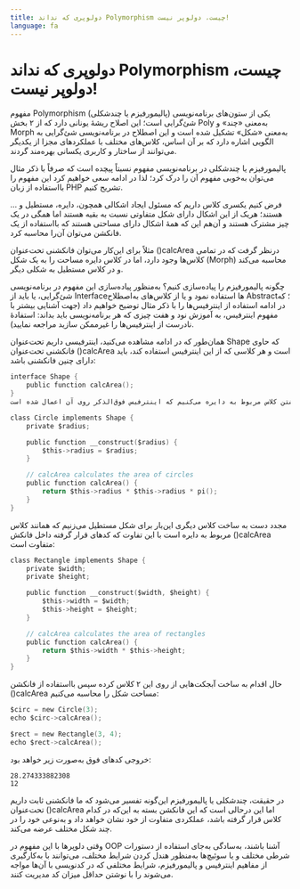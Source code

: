 ```yaml
---
title: دولوپری که نداند Polymorphism چیست، دولوپر نیست!
language: fa
---
```


# دولوپری که نداند Polymorphism چیست، دولوپر نیست!

مفهوم Polymorphism (پالیمورفیزم یا چندشکلی) یکی از ستون‌های برنامه‌نویسی شیٔ‌گرایی است؛ این اصلاح ریشهٔ یونانی دارد که از ۲ بخش Poly به‌معنی «چند» و Morph به‌معنی «شکل» تشکیل شده است و این اصطلاح در برنامه‌نویسی شیٔ‌گرایی به الگویی اشاره دارد که بر آن اساس، کلاس‌های مختلف با عملکردهای مجزا از یکدیگر می‌توانند از ساختار و کاربری یکسانی بهره‌مند گردند.

پالیمورفیزم یا چندشکلی در برنامه‌نویسی مفهوم نسبتاً پیچده است که صرفاً با ذکر مثال می‌توان به‌خوبی مفهوم آن را درک کرد؛ لذا در ادامه سعی خواهیم کرد این مفهوم را بااستفاده از زبان PHP تشریح کنیم.

فرض کنیم یکسری کلاس داریم که مسئول ایجاد اشکالی همچون، دایره، مستطیل و … هستند؛ هریک از این اشکال دارای شکل متفاوتی نسبت به بقیه هستند اما همگی در یک چیز مشترک هستند و آن‌هم این که همهٔ اشکال دارای مساحتی هستند که بااستفاده از یک فانکشن می‌توان آن‌را محاسبه کرد.

مثلاً برای این‌کار می‌توان فانکشنی تحت‌عنوان ()calcArea درنظر گرفت که در تمامی کلاس‌ها وجود دارد، اما در کلاس دایره مساحت را به یک شکل (Morph) محاسبه می‌کند و در کلاس مستطیل به شکلی دیگر.

چگونه پالیمورفیزم را پیاده‌سازی کنیم؟
به‌منظور پیاده‌سازی این مفهوم در برنامه‌نویسی شیٔ‌گرایی، یا باید از Interfaceها استفاده نمود و یا از کلاس‌های به‌اصطلاح Abstract؛ که در ادامه استفاده از اینترفیس‌ها را با ذکر مثال توضیح خواهیم داد (جهت آشنایی بیشتر با مفهوم اینترفیس، به آموزش نود و هفت چیزی که هر برنامه‌نویسی باید بداند: استفادهٔ نادرست از اینترفیس‌ها را غیرممکن سازید مراجعه نمایید).

همان‌طور که در ادامه مشاهده می‌کنید، اینترفیسی داریم تحت‌عنوان Shape که حاوی فانکشنی تحت‌عنوان ()calcArea است و هر کلاسی که از این اینترفیس استفاده کند، باید دارای چنین فانکشنی باشد:
``` C
interface Shape {
    public function calcArea();
}
حال اقدام به نوشتن کلاس مربوط به دایره می‌کنیم که اینترفیس فوق‌الذکر روی آن اعمال شده است:

class Circle implements Shape {
    private $radius;

    public function __construct($radius) {
        $this->radius = $radius;
    }

    // calcArea calculates the area of circles 
    public function calcArea() {
        return $this->radius * $this->radius * pi();
    }
}
```
مجدد دست به ساخت کلاس دیگری این‌بار برای شکل مستطیل می‌زنیم که همانند کلاس مربوط به دایره است با این تفاوت که کدهای قرار گرفته داخل فانکش ()calcArea متفاوت است:
``` C
class Rectangle implements Shape {
    private $width;
    private $height;

    public function __construct($width, $height) {
        $this->width = $width;
        $this->height = $height;
    }

    // calcArea calculates the area of rectangles   
    public function calcArea() {
        return $this->width * $this->height;
    }
}
```
حال اقدام به ساخت آبجکت‌هایی از روی این ۲ کلاس کرده سپس بااستفاده از فانکشن ()calcArea مساحت شکل را محاسبه می‌کنیم:
``` C
$circ = new Circle(3);
echo $circ->calcArea();

$rect = new Rectangle(3, 4);
echo $rect->calcArea();
```
خروجی کدهای فوق به‌صورت زیر خواهد بود:
```
28.274333882308
12
```
در حقیقت، چندشکلی یا پالیمورفیزم این‌گونه تفسیر می‌شود که ما فانکشنی ثابت داریم تحت‌عنوان ()calcArea اما این درحالی است که این فانکشن بسته به این‌که در کدام کلاس قرار گرفته باشد، عملکردی متفاوت از خود نشان خواهد داد و به‌نوعی خود را در چند شکل مختلف عرضه می‌کند.

وقتی دلوپرها با این مفهوم در OOP آشنا باشند، به‌سادگی به‌جای استفاده از دستورات شرطی مختلف و یا سوئیچ‌ها به‌منظور هندل کردن شرایط مختلف، می‌توانند با به‌کارگیری از مفاهیم اینترفیس و پالیمورفیزم، شرایط مختلفی که در کدنویسی با آن‌ها مواجه می‌شوند را با نوشتن حداقل میزان کد مدیریت کنند.
